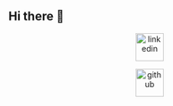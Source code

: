 ## Hi there 👋

<p align="center">
<a href="https://www.linkedin.com/in/leandro-guiza-cortes-579b612ab/" target="blank"><img align="center" src="https://user-images.githubusercontent.com/88904952/234979284-68c11d7f-1acc-4f0c-ac78-044e1037d7b0.png" alt="linkedin" height="50" width="50" /></a>

<p align="center">
  <a href="https://github.com/LeandroGuizaCortes" target="blank">
    <img align="center" src="https://skillicons.dev" alt="github" height="50" width="50" />
  </a>
</p>

